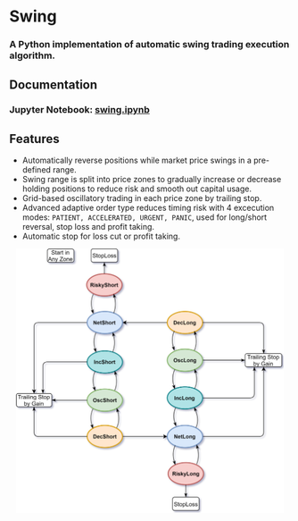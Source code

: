 # Swing

### A Python implementation of automatic swing trading execution algorithm.

## Documentation
### Jupyter Notebook: [swing.ipynb](https://nbviewer.jupyter.org/github/0liu/swing/blob/master/doc/swing.ipynb)

## Features

* Automatically reverse positions while market price swings in a pre-defined range.
* Swing range is split into price zones to gradually increase or decrease holding positions to reduce risk and smooth out capital usage.
* Grid-based oscillatory trading in each price zone by trailing stop.
* Advanced adaptive order type reduces timing risk with 4 excecution modes: `PATIENT, ACCELERATED, URGENT, PANIC`, used for long/short
reversal, stop loss and profit taking.
* Automatic stop for loss cut or profit taking.

<p align='center'><img src="doc/state_flowchart.png" width=480></p>
